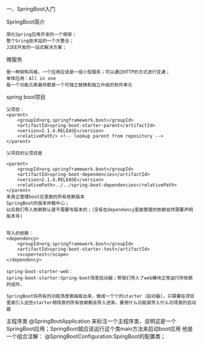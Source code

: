 一、SpringBoot入门

SpringBoot简介

    简化Spring应用开发的一个框架；
    整个Sring技术站的一个大整合；
    J2EE开发的一站式解决方案；
    
微服务

    是一种架构风格，一个应用应该是一组小型服务；可以通过HTTP的方式进行互通；
    单体应用：All in one
    每一个功能元素最终都是一个可独立替换和独立升级的软件单元
    
spring boot项目

    父项目：
    <parent>
        <groupId>org.springframework.boot</groupId>
        <artifactId>spring-boot-starter-parent</artifactId>
        <version>2.1.4.RELEASE</version>
        <relativePath/> <!-- lookup parent from repository -->
    </parent>
    	 
    父项目的父项目是
    
    <parent>
        <groupId>org.springframework.boot</groupId>
        <artifactId>spring-boot-dependencies</artifactId>
        <version>2.1.4.RELEASE</version>
        <relativePath>../../spring-boot-dependencies</relativePath>
    </parent>
    来真正管理boot应里面的所有依赖版本
    SpringBoot的版本仲裁中心；
    以后我们导入依赖默认是不需要写版本的；（没有在dependency里面管理的依赖自然需要声明版本号)
    
    
    导入的依赖：
    <dependency>
        <groupId>org.springframework.boot</groupId>
        <artifactId>spring-boot-starter-test</artifactId>
        <scope>test</scope>
    </dependency>
    
    spring-boot-starter-web：
    spring-boot-starter:Spring-boot场景启动器；帮我们导入了web模块正常运行所依赖的组件。
    
    SpringBoot将所有的功能场景都抽取出来，做成一个个的starter（启动器)，只需要在项目里面引入这些starter相场景的所有依赖都会导入进来。要用什么功能就导入什么功场景的启动器
    
主程序类
    @SpringBootApplication 来标注一个主程序类，说明这是一个SpringBoot应用；SpringBoot就应该运行这个类main方法来启动boot应用
    他是一个组合注解：
    @SpringBootConfiguration:SpingBoot的配置类；
    
